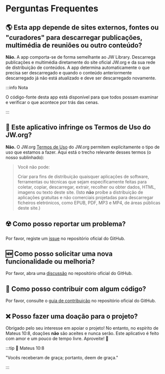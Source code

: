 # Perguntas Frequentes

## :earth_americas: Esta app depende de sites externos, fontes ou "curadores" para descarregar publicações, multimédia de reuniões ou outro conteúdo?

**Não.** A app comporta-se de forma semelhante ao JW Library. Descarrega publicações e multimédia diretamente do site oficial JW.org e da sua rede de distribuição de conteúdos. A app determina automaticamente o que precisa ser descarregado e quando o conteúdo anteriormente descarregado já não está atualizado e deve ser descarregado novamente.

:::info Nota

O código-fonte desta app está disponível para que todos possam examinar e verificar o que acontece por trás das cenas.

:::

## :thinking: Este aplicativo infringe os Termos de Uso do JW.org?

**Não.** O JW.org [Termos de Uso](https://www.jw.org/finder?docid=1011511\\&prefer=content) do JW.org permitem explicitamente o tipo de uso que estamos a fazer. Aqui está o trecho relevante desses termos (o nosso sublinhado):

> Você não pode:
>
> Criar para fins de distribuição quaisquer aplicações de software, ferramentas ou técnicas que sejam especificamente feitas para coletar, copiar, descarregar, extrair, recolher ou obter dados, HTML, imagens ou texto deste site. (Isto **não** proíbe a distribuição de aplicações gratuitas e não comerciais projetadas para descarregar ficheiros eletrónicos, como EPUB, PDF, MP3 e MP4, de áreas públicas deste site.)

## :radioactive: Como posso reportar um problema?

Por favor, registe um [issue](https://github.com/sircharlo/meeting-media-manager/issues) no repositório oficial do GitHub.

## :new: Como posso solicitar uma nova funcionalidade ou melhoria?

Por favor, abra uma [discussão](https://github.com/sircharlo/meeting-media-manager/discussions) no repositório oficial do GitHub.

## :handshake: Como posso contribuir com algum código?

Por favor, consulte o [guia de contribuição](https://github.com/sircharlo/meeting-media-manager/blob/master/CONTRIBUTING.md) no repositório oficial do GitHub.

## :x: Posso fazer uma doação para o projeto?

Obrigado pelo seu interesse em apoiar o projeto! No entanto, no espírito de Mateus 10:8, doações **não** são aceites e nunca serão. Este aplicativo é feito com amor e um pouco de tempo livre. Aproveite! :tada:

:::tip :book: Mateus 10:8

"Vocês receberam de graça; portanto, deem de graça."

:::
